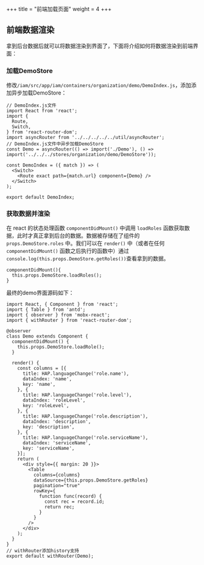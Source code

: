 +++
title = "前端加载页面"
weight = 4
+++

## 前端数据渲染

拿到后台数据后就可以将数据渲染到界面了，下面将介绍如何将数据渲染到前端界面：

### 加载DemoStore

修改`/iam/src/app/iam/containers/organization/demo/DemoIndex.js`，添加添加异步加载DemoStore：

```
// DemoIndex.js文件
import React from 'react';
import {
  Route,
  Switch,
} from 'react-router-dom';
import asyncRouter from '../../../../../util/asyncRouter';
// DemoIndex.js文件中异步加载DemoStore
const Demo = asyncRouter(() => import('./Demo'), () => import('../../../stores/organization/demo/DemoStore'));

const DemoIndex = ({ match }) => (
  <Switch>
    <Route exact path={match.url} component={Demo} />
  </Switch>
);

export default DemoIndex;
```

### 获取数据并渲染

在 react 的状态处理函数 `componentDidMount()` 中调用 `loadRoles` 函数获取数据，此时才真正拿到后台的数据。数据被存储在了组件的 `props.DemoStore.roles` 中。我们可以在 `render()` 中（或者在任何 `componentDidMount()` 函数之后执行的函数中）通过`console.log(this.props.DemoStore.getRoles())`查看拿到的数据。

```
componentDidMount(){
  this.props.DemoStore.loadRoles();
}
```

最终的demo界面源码如下：

```
import React, { Component } from 'react';
import { Table } from 'antd';
import { observer } from 'mobx-react';
import { withRouter } from 'react-router-dom';

@observer
class Demo extends Component {
  componentDidMount() {
    this.props.DemoStore.loadRole();
  }

  render() {
    const columns = [{
      title: HAP.languageChange('role.name'),
      dataIndex: 'name',
      key: 'name',
    }, {
      title: HAP.languageChange('role.level'),
      dataIndex: 'roleLevel',
      key: 'roleLevel',
    }, {
      title: HAP.languageChange('role.description'),
      dataIndex: 'description',
      key: 'description',
    }, {
      title: HAP.languageChange('role.serviceName'),
      dataIndex: 'serviceName',
      key: 'serviceName',
    }];
    return (
      <div style={{ margin: 20 }}>
        <Table
          columns={columns}
          dataSource={this.props.DemoStore.getRoles}
          pagination="true"
          rowKey={
            function func(record) {
              const rec = record.id;
              return rec;
            }
          }
        />
      </div>
    );
  }
}
// withRouter添加history支持
export default withRouter(Demo);
```
<!-- <div align="center">
  <img src="../images/new/showData.png" width="900"/>
</div> -->